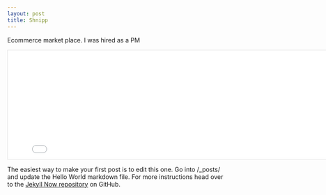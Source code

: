 ```yaml
---
layout: post
title: Shnipp
---
```


Ecommerce market place. I was hired as a PM

<iframe style="border: 1px solid rgba(0, 0, 0, 0.1);" width="800" height="250" src="{{site.haveit}}" allowfullscreen></iframe>

The easiest way to make your first post is to edit this one. Go into /_posts/ and update the Hello World markdown file. For more instructions head over to the [Jekyll Now repository](https://github.com/barryclark/jekyll-now) on GitHub.